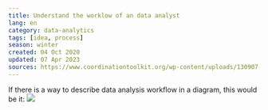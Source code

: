 ```yaml
---
title: Understand the worklow of an data analyst
lang: en
category: data-analytics
tags: [idea, process]
season: winter
created: 04 Oct 2020
updated: 07 Apr 2023
sources: https://www.coordinationtoolkit.org/wp-content/uploads/130907-Data-flow.pdf
---
```


If there is a way to describe data analysis workflow in a diagram, this would be it:
![](../../assets/files/data-analysis-workflow.png)

